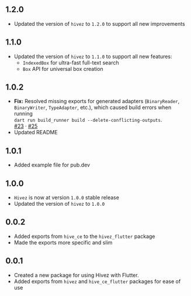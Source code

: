 ## 1.2.0

- Updated the version of `hivez` to `1.2.0` to support all new improvements

## 1.1.0

- Updated the version of `hivez` to `1.1.0` to support all new features:
  - `IndexedBox` for ultra-fast full-text search
  - `Box` API for universal box creation

## 1.0.2

- **Fix:** Resolved missing exports for generated adapters (`BinaryReader`, `BinaryWriter`, `TypeAdapter`, etc.), which caused build errors when running  
  `dart run build_runner build --delete-conflicting-outputs`.  
  [#23](https://github.com/jozzdart/hivez/issues/23) · [#25](https://github.com/jozzdart/hivez/pull/25)
- Updated README

## 1.0.1

- Added example file for pub.dev

## 1.0.0

- `Hivez` is now at version `1.0.0` stable release
- Updated the version of `hivez` to `1.0.0`

## 0.0.2

- Added exports from `hive_ce` to the `hivez_flutter` package
- Made the exports more specific and slim

## 0.0.1

- Created a new package for using Hivez with Flutter.
- Added exports from `hivez` and `hive_ce_flutter` packages for ease of use
